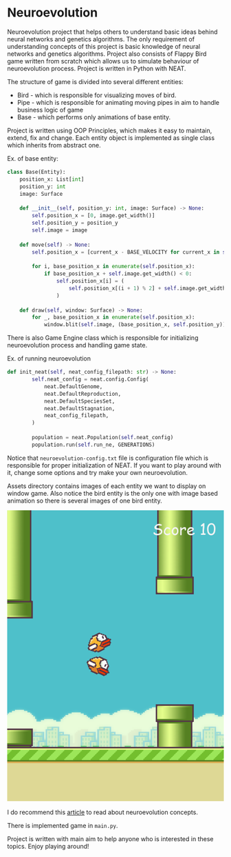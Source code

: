 # Neuroevolution

Neuroevolution project that helps others to understand basic ideas behind neural networks and genetics algorithms.
The only requirement of understanding concepts of this project is basic knowledge of neural networks and genetics algorithms.
Project also consists of Flappy Bird game written from scratch which allows us to simulate behaviour of neuroevolution process.
Project is written in Python with NEAT.

The structure of game is divided into several different entities:

- Bird - which is responsible for visualizing moves of bird.
- Pipe - which is responsible for animating moving pipes in aim to handle business logic of game
- Base - which performs only animations of base entity.

Project is written using OOP Principles, which makes it easy to maintain, extend, fix and change.
Each entity object is implemented as single class which inherits from abstract one.

Ex. of base entity:

```python
class Base(Entity):
    position_x: List[int]
    position_y: int
    image: Surface

    def __init__(self, position_y: int, image: Surface) -> None:
        self.position_x = [0, image.get_width()]
        self.position_y = position_y
        self.image = image

    def move(self) -> None:
        self.position_x = [current_x - BASE_VELOCITY for current_x in self.position_x]

        for i, base_position_x in enumerate(self.position_x):
            if base_position_x + self.image.get_width() < 0:
                self.position_x[i] = (
                    self.position_x[(i + 1) % 2] + self.image.get_width()
                )

    def draw(self, window: Surface) -> None:
        for _, base_position_x in enumerate(self.position_x):
            window.blit(self.image, (base_position_x, self.position_y))
```

There is also Game Engine class which is responsible for initializing neuroevolution process and handling game state.

Ex. of running neuroevolution

```python
def init_neat(self, neat_config_filepath: str) -> None:
        self.neat_config = neat.config.Config(
            neat.DefaultGenome,
            neat.DefaultReproduction,
            neat.DefaultSpeciesSet,
            neat.DefaultStagnation,
            neat_config_filepath,
        )

        population = neat.Population(self.neat_config)
        population.run(self.run_ne, GENERATIONS)
```

Notice that ```neuroevolution-config.txt``` file is configuration file which is responsible for proper initialization of
NEAT. If you want to play around with it, change some options and try make your own neuroevolution.

Assets directory contains images of each entity we want to display on window game.
Also notice the bird entity is the only one with image based animation so there is several images of one bird entity.

![Image of neuroevolution game](https://github.com/Zoriksde/python-neuroevolution/blob/main/neuroevolution.png?raw=true)

I do recommend this [article](https://arxiv.org/pdf/2006.05415.pdf) to read about neuroevolution concepts.

There is implemented game in ```main.py```.

Project is written with main aim to help anyone who is interested in these topics. Enjoy playing around!
